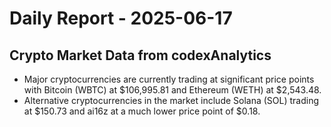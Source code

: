 # Daily Report - 2025-06-17

## Crypto Market Data from codexAnalytics
- Major cryptocurrencies are currently trading at significant price points with Bitcoin (WBTC) at $106,995.81 and Ethereum (WETH) at $2,543.48.
- Alternative cryptocurrencies in the market include Solana (SOL) trading at $150.73 and ai16z at a much lower price point of $0.18.